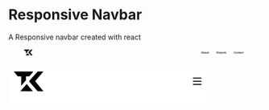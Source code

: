 # Responsive Navbar

A Responsive navbar created with react

![Descripción de la imagen](./public/assets/navbar.png)

![Descripción de la imagen](./public/assets/navbar2.png)

